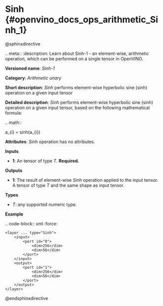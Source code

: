 # Sinh {#openvino_docs_ops_arithmetic_Sinh_1}

@sphinxdirective

.. meta::
  :description: Learn about Sinh-1 - an element-wise, arithmetic operation, which 
                can be performed on a single tensor in OpenVINO.

**Versioned name**: *Sinh-1*

**Category**: *Arithmetic unary*

**Short description**: *Sinh* performs element-wise hyperbolic sine (sinh) operation on a given input tensor

**Detailed description**: *Sinh* performs element-wise hyperbolic sine (sinh) operation on a given input tensor, based on the following mathematical formula:

.. math::

   a_{i} = sinh(a_{i})

**Attributes**: *Sinh* operation has no attributes.

**Inputs**

* **1**: An tensor of type *T*. **Required.**

**Outputs**

* **1**: The result of element-wise *Sinh* operation applied to the input tensor. A tensor of type *T* and the same shape as input tensor.

**Types**

* *T*: any supported numeric type.

**Example**

.. code-block:: xml
   :force:

    <layer ... type="Sinh">
        <input>
            <port id="0">
                <dim>256</dim>
                <dim>56</dim>
            </port>
        </input>
        <output>
            <port id="1">
                <dim>256</dim>
                <dim>56</dim>
            </port>
        </output>
    </layer>


@endsphinxdirective
